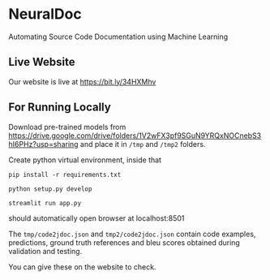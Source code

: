 # NeuralDoc

Automating Source Code Documentation using Machine Learning

## Live Website

Our website is live at https://bit.ly/34HXMhv

## For Running Locally

Download pre-trained models from https://drive.google.com/drive/folders/1V2wFX3pf9SGuN9YRQxNOCnebS3hI6PHz?usp=sharing and place it in ```/tmp``` and ```/tmp2``` folders.

Create python virtual environment, inside that

```
pip install -r requirements.txt

python setup.py develop

streamlit run app.py
```
should automatically open browser at localhost:8501

The ```tmp/code2jdoc.json``` and ```tmp2/code2jdoc.json``` contain code examples, predictions, ground truth references and bleu scores obtained during validation and testing.

You can give these on the website to check.
